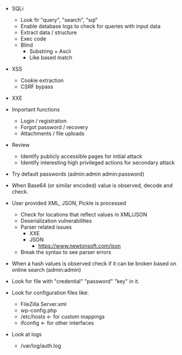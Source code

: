 - SQLi
  - Look fir "query", "search", "sql"
  - Enable database logs to check for queries with input data
  - Extract data / structure
  - Exec code
  - Blind
    - Substring + Ascii 
    - Like based match
- XSS
  - Cookie extraction
  - CSRF bypass
- XXE
- Important functions
  - Login / registration
  - Forgot password / recovery
  - Attachments / file uploads
- Review
  - Identify publicly accessible pages for initial attack 
  - Identify interesting high privileged actions for secondary attack


- Try default passwords (admin:admin admin:password)
- When Base64 (or similar encoded) value is observed, decode and check. 
- User provided XML, JSON, Pickle is processed
  - Check for locations that reflect values in XML/JSON
  - Deserialization vulnerabilities 
  - Parser related issues 
    - XXE
    - JSON
      - <https://www.newtonsoft.com/json>
  - Break the syntax to see parser errors
- When a hash values is observed check if it can be broken based on online search (admin:admin)
- Look for file with "credential" "password" "key" in it. 
- Look for configuration files like:
  - FileZilla Server.xml
  - wp-config.php
  - /etc/hosts <- for custom mappings
  - ifconfig <- for other interfaces
- Look at logs
  - /var/log/auth.log